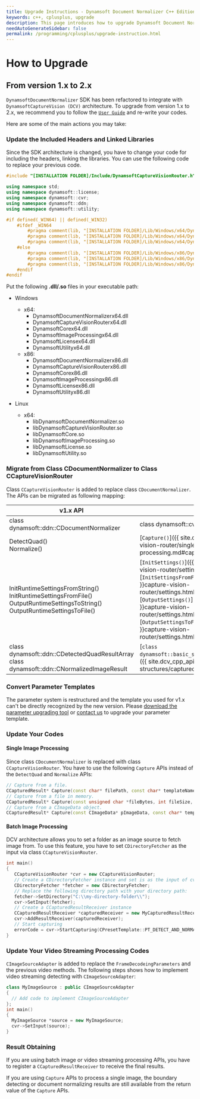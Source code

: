 ```yaml
---
title: Upgrade Instructions - Dynamsoft Document Normalizer C++ Edition
keywords: c++, cplusplus, upgrade
description: This page introduces how to upgrade Dynamsoft Document Normalizer
needAutoGenerateSidebar: false
permalink: /programming/cplusplus/upgrade-instruction.html
---
```


# How to Upgrade

## From version 1.x to 2.x

`DynamsoftDocumentNormalizer` SDK has been refactored to integrate with `DynamsoftCaptureVision (DCV)` architecture. To upgrade from version 1.x to 2.x, we recommend you to follow the [`User Guide`](user-guide/getting-started.md) and re-write your codes.

Here are some of the main actions you may take:

### Update the Included Headers and Linked Libraries

Since the SDK architecture is changed, you have to change your code for including the headers, linking the libraries. You can use the following code to replace your previous code.

```cpp
#include "[INSTALLATION FOLDER]/Include/DynamsoftCaptureVisionRouter.h"

using namespace std;
using namespace dynamsoft::license;
using namespace dynamsoft::cvr;
using namespace dynamsoft::ddn;
using namespace dynamsoft::utility;

#if defined(_WIN64) || defined(_WIN32)
    #ifdef _WIN64
        #pragma comment(lib, "[INSTALLATION FOLDER]/Lib/Windows/x64/DynamsoftLicensex64.lib")
        #pragma comment(lib, "[INSTALLATION FOLDER]/Lib/Windows/x64/DynamsoftCaptureVisionRouterx64.lib")
        #pragma comment(lib, "[INSTALLATION FOLDER]/Lib/Windows/x64/DynamsoftDocumentNormalizerx64.lib")
    #else
        #pragma comment(lib, "[INSTALLATION FOLDER]/Lib/Windows/x86/DynamsoftLicensex86.lib")
        #pragma comment(lib, "[INSTALLATION FOLDER]/Lib/Windows/x86/DynamsoftCaptureVisionRouterx86.lib")
        #pragma comment(lib, "[INSTALLATION FOLDER]/Lib/Windows/x86/DynamsoftDocumentNormalizerx86.lib")
    #endif
#endif
```

Put the following **.dll/.so** files in your executable path:

* Windows
  * x64:
    * DynamsoftDocumentNormalizerx64.dll
    * DynamsoftCaptureVisionRouterx64.dll
    * DynamsoftCorex64.dll
    * DynamsoftImageProcessingx64.dll
    * DynamsoftLicensex64.dll
    * DynamsoftUtilityx64.dll
  * x86:
    * DynamsoftDocumentNormalizerx86.dll
    * DynamsoftCaptureVisionRouterx86.dll
    * DynamsoftCorex86.dll
    * DynamsoftImageProcessingx86.dll
    * DynamsoftLicensex86.dll
    * DynamsoftUtilityx86.dll

* Linux
  * x64:
    * libDynamsoftDocumentNormalizer.so
    * libDynamsoftCaptureVisionRouter.so
    * libDynamsoftCore.so
    * libDynamsoftImageProcessing.so
    * libDynamsoftLicense.so
    * libDynamsoftUtility.so

### Migrate from Class CDocumentNormalizer to Class CCaptureVisionRouter

Class `CCaptureVisionRouter` is added to replace class `CDocumentNormalizer`. The APIs can be migrated as following mapping:

| v1.x API | v2.x API |
| --- | --- |
| class dynamsoft::ddn::CDocumentNormalizer | class dynamsoft::cvr::CCaptureVisionRouter |
| DetectQuad()<br>Normalize() | [`Capture()`]({{ site.dcv_cpp_api }}capture-vision-router/single-file-processing.md#capture) |
| InitRuntimeSettingsFromString()<br>InitRuntimeSettingsFromFile()<br>OutputRuntimeSettingsToString()<br>OutputRuntimeSettingsToFile() | [`InitSettings()`]({{ site.dcv_cpp_api }}capture-vision-router/settings.html#initsettings)<br>[`InitSettingsFromFile()`]({{ site.dcv_cpp_api }}capture-vision-router/settings.html#initsettingsfromfile)<br>[`OutputSettings()`]({{ site.dcv_cpp_api }}capture-vision-router/settings.html#outputsettings)<br>[`OutputSettingsToFile()`]({{ site.dcv_cpp_api }}capture-vision-router/settings.html#outputsettingstofile) |
| class dynamsoft::ddn::CDetectedQuadResultArray<br>class dynamsoft::ddn::CNormalizedImageResult | [`class dynamsoft::basic_structures::CCapturedResult`]({{ site.dcv_cpp_api }}core/basic-structures/captured-result.html) |

### Convert Parameter Templates

The parameter system is restructured and the template you used for v1.x can't be directly recognized by the new version. Please [download the parameter upgrading tool](https://download2.dynamsoft.com/dcv/TemplateConverter.zip) or <a href="https://www.dynamsoft.com/company/customer-service/#contact" target="_blank">contact us</a> to upgrade your parameter template.

### Update Your Codes

#### Single Image Processing

Since class `CDocumentNormalizer` is replaced with class `CCaptureVisionRouter`. You have to use the following `Capture` APIs instead of the `DetectQuad` and
`Normalize` APIs:

```cpp
// Capture from a file.
CCapturedResult* Capture(const char* filePath, const char* templateName="");
// Capture from a file in memory.
CCapturedResult* Capture(const unsigned char *fileBytes, int fileSize, const char* templateName="");
// Capture from a CImageData object.
CCapturedResult* Capture(const CImageData* pImageData, const char* templateName="");
```

#### Batch Image Processing

DCV architecture allows you to set a folder as an image source to fetch image from. To use this feature, you have to set `CDirectoryFetcher` as the input via class `CCaptureVisionRouter`.

```cpp
int main()
{
   CCaptureVisionRouter *cvr = new CCaptureVisionRouter;
   // Create a CDirectoryFetcher instance and set is as the input of cvr
   CDirectoryFetcher *fetcher = new CDirectoryFetcher;
   // Replace the following directory path with your directory path:
   fetcher->SetDirectory("C:\\my-directory-folder\\");
   cvr->SetInput(fetcher);
   // Create a CCapturedResultReceiver instance 
   CCapturedResultReceiver *capturedReceiver = new MyCapturedResultReceiver;
   cvr->AddResultReceiver(capturedReceiver);
   // Start capturing
   errorCode = cvr->StartCapturing(CPresetTemplate::PT_DETECT_AND_NORMALIZE_DOCUMENT, true, errorMsg, 512);
}
```

### Update Your Video Streaming Processing Codes

`CImageSourceAdapter` is added to replace the `FrameDecodeingParameters` and the previous video methods. The following steps shows how to implement video streaming detecting with `CImageSourceAdapter`:

```cpp
class MyImageSource : public CImageSourceAdapter 
{
  // Add code to implement CImageSourceAdapter
};
int main()
{
  MyImageSource *source = new MyImageSource;
  cvr->SetInput(source);
}
```

### Result Obtaining

If you are using batch image or video streaming processing APIs, you have to register a `CCapturedResultReceiver` to receive the final results.

If you are using `Capture` APIs to process a single image, the boundary detecting or document normalizing results are still available from the return value of the `Capture` APIs.
